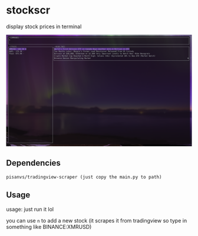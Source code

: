 # stockscr

display stock prices in terminal

![](./screenie.png)

## Dependencies

```
pisanvs/tradingview-scraper (just copy the main.py to path)
```

## Usage

usage: just run it lol

you can use `n` to add a new stock (it scrapes it from tradingview so type in something like BINANCE:XMRUSD)